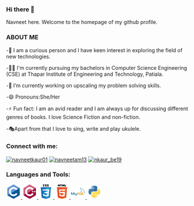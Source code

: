 ### Hi there 👋
Navneet here. Welcome to the homepage of my github profile.
### ABOUT ME

 -🔭 I am a curious person and I have keen interest in exploring the field of new technologies.
 
 -👩‍🎓 I'm currently pursuing my bachelors in Computer Science Engineering (CSE) at Thapar Institute of Engineering and Technology, Patiala.
 
 -🌱 I’m currently working on upscaling my problem solving skills.
 
 -😄 Pronouns:She/Her
 
 -⚡ Fun fact: I am an avid reader and I am always up for discussing different genres of books. I love Science Fiction and non-fiction.
 
 -🎭Apart from that I love to sing, write and play ukulele.
 
<h3 align="left">Connect with me:</h3>
<p align="left">
<a href="https://linkedin.com/in/navneetkaur01" target="blank"><img align="center" src="https://raw.githubusercontent.com/rahuldkjain/github-profile-readme-generator/master/src/images/icons/Social/linked-in-alt.svg" alt="navneetkaur01" height="30" width="40" /></a>
<a href="https://www.codechef.com/users/navneetam13" target="blank"><img align="center" src="https://cdn.jsdelivr.net/npm/simple-icons@3.1.0/icons/codechef.svg" alt="navneetam13" height="30" width="40" /></a>
<a href="https://www.hackerrank.com/nkaur_be19" target="blank"><img align="center" src="https://raw.githubusercontent.com/rahuldkjain/github-profile-readme-generator/master/src/images/icons/Social/hackerrank.svg" alt="nkaur_be19" height="30" width="40" /></a>
</p>

<h3 align="left">Languages and Tools:</h3>
<p align="left"> <a href="https://www.cprogramming.com/" target="_blank"> <img src="https://raw.githubusercontent.com/devicons/devicon/master/icons/c/c-original.svg" alt="c" width="40" height="40"/> </a> <a href="https://www.w3schools.com/cpp/" target="_blank"> <img src="https://raw.githubusercontent.com/devicons/devicon/master/icons/cplusplus/cplusplus-original.svg" alt="cplusplus" width="40" height="40"/> </a> <a href="https://www.w3schools.com/css/" target="_blank"> <img src="https://raw.githubusercontent.com/devicons/devicon/master/icons/css3/css3-original-wordmark.svg" alt="css3" width="40" height="40"/> </a> <a href="https://www.w3.org/html/" target="_blank"> <img src="https://raw.githubusercontent.com/devicons/devicon/master/icons/html5/html5-original-wordmark.svg" alt="html5" width="40" height="40"/> </a> <a href="https://www.mysql.com/" target="_blank"> <img src="https://raw.githubusercontent.com/devicons/devicon/master/icons/mysql/mysql-original-wordmark.svg" alt="mysql" width="40" height="40"/> </a> <a href="https://www.python.org" target="_blank"> <img src="https://raw.githubusercontent.com/devicons/devicon/master/icons/python/python-original.svg" alt="python" width="40" height="40"/> </a> </p>

